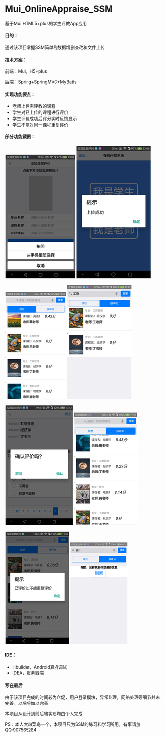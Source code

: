 # Mui_OnlineAppraise_SSM

基于Mui HTML5+plus的学生评教App应用

#### 目的：

通过该项目掌握SSM简单的数据增删查改和文件上传

#### 技术方案：

前端：Mui，H5+plus

后端：Spring+SpringMVC+MyBatis

#### 实现功能要点：

- 老师上传需评教的课程
- 学生对已上传的课程进行评价
- 学生评价成功后评分实时反馈显示
- 学生不能对同一课程重复评价

#### 部分功能截图：

![1568797011069](assets/1568797011069.png)![1568797062128](assets/1568797062128.png)





![1568797267045](assets/1568797267045.png)![1568797707303](assets/1568797707303.png)

![1568798095957](assets/1568798095957.png)![1568798718762](assets/1568798718762.png)

![1568798257310](assets/1568798257310.png)![1568798877116](assets/1568798877116.png)

#### IDE：

- Hbuilder，Android真机调试
- IDEA，服务器端

#### 写在最后

由于该项目完成的时间较为仓促，用户登录模块，异常处理，网络处理等细节并未完善，以后将加以完善

本项目从设计到前后端实现均由个人完成

PS：本人大四菜鸟一个，本项目只为SSM的练习和学习所用，有事请加QQ:907565284